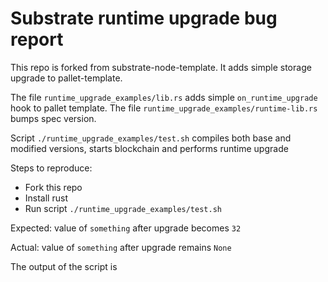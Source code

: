# Substrate runtime upgrade bug report

This repo is forked from substrate-node-template. It adds simple storage upgrade
to pallet-template.

The file `runtime_upgrade_examples/lib.rs` adds simple `on_runtime_upgrade`
hook to pallet template. The file `runtime_upgrade_examples/runtime-lib.rs`
bumps spec version.

Script `./runtime_upgrade_examples/test.sh` compiles both base and modified
versions, starts blockchain and performs runtime upgrade

Steps to reproduce:

- Fork this repo
- Install rust
- Run script `./runtime_upgrade_examples/test.sh`

Expected: value of `something` after upgrade becomes `32`

Actual: value of `something` after upgrade remains `None`

The output of the script is

```
```
